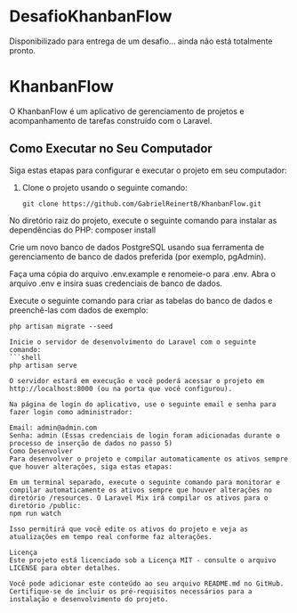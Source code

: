 # DesafioKhanbanFlow
Disponibilizado para entrega de um desafio... ainda não está totalmente pronto.

# KhanbanFlow

O KhanbanFlow é um aplicativo de gerenciamento de projetos e acompanhamento de tarefas construído com o Laravel.

## Como Executar no Seu Computador

Siga estas etapas para configurar e executar o projeto em seu computador:

1. Clone o projeto usando o seguinte comando:

   ```shell
   git clone https://github.com/GabrielReinertB/KhanbanFlow.git

No diretório raiz do projeto, execute o seguinte comando para instalar as dependências do PHP:
composer install

Crie um novo banco de dados PostgreSQL usando sua ferramenta de gerenciamento de banco de dados preferida (por exemplo, pgAdmin).

Faça uma cópia do arquivo .env.example e renomeie-o para .env. Abra o arquivo .env e insira suas credenciais de banco de dados.

Execute o seguinte comando para criar as tabelas do banco de dados e preenchê-las com dados de exemplo:
```shell
php artisan migrate --seed

Inicie o servidor de desenvolvimento do Laravel com o seguinte comando:
```shell
php artisan serve

O servidor estará em execução e você poderá acessar o projeto em http://localhost:8000 (ou na porta que você configurou).

Na página de login do aplicativo, use o seguinte email e senha para fazer login como administrador:

Email: admin@admin.com
Senha: admin (Essas credenciais de login foram adicionadas durante o processo de inserção de dados no passo 5)
Como Desenvolver
Para desenvolver o projeto e compilar automaticamente os ativos sempre que houver alterações, siga estas etapas:

Em um terminal separado, execute o seguinte comando para monitorar e compilar automaticamente os ativos sempre que houver alterações no diretório /resources. O Laravel Mix irá compilar os ativos para o diretório /public:
npm run watch

Isso permitirá que você edite os ativos do projeto e veja as atualizações em tempo real conforme faz alterações.

Licença
Este projeto está licenciado sob a Licença MIT - consulte o arquivo LICENSE para obter detalhes.

Você pode adicionar este conteúdo ao seu arquivo README.md no GitHub. Certifique-se de incluir os pré-requisitos necessários para a instalação e desenvolvimento do projeto.
